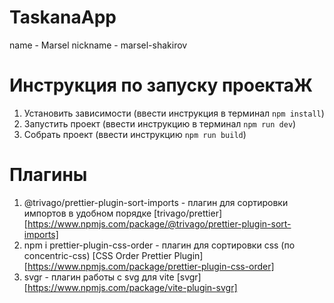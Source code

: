 # TaskanaApp

name - Marsel
nickname - marsel-shakirov

# Инструкция по запуску проектаЖ

1. Установить зависимости (ввести инструкция в терминал `npm install`)
2. Запустить проект (ввести инструкцию в терминал `npm run dev`)
3. Собрать проект (ввести инструкцию `npm run build`)

# Плагины

1. @trivago/prettier-plugin-sort-imports - плагин для сортировки импортов в удобном порядке [trivago/prettier][https://www.npmjs.com/package/@trivago/prettier-plugin-sort-imports]
2. npm i prettier-plugin-css-order - плагин для сортировки css (по concentric-css) [CSS Order Prettier Plugin][https://www.npmjs.com/package/prettier-plugin-css-order]
3. svgr - плагин работы с svg для vite [svgr][https://www.npmjs.com/package/vite-plugin-svgr]
